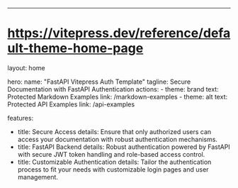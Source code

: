 ---
# https://vitepress.dev/reference/default-theme-home-page
layout: home

hero:
  name: "FastAPI Vitepress Auth Template"
  tagline: Secure Documentation with FastAPI Authentication
  actions:
    - theme: brand
      text: Protected Markdown Examples
      link: /markdown-examples
    - theme: alt
      text: Protected API Examples
      link: /api-examples

features:
  - title: Secure Access
    details: Ensure that only authorized users can access your documentation with robust authentication mechanisms.
  - title: FastAPI Backend
    details: Robust authentication powered by FastAPI with secure JWT token handling and role-based access control.
  - title: Customizable Authentication
    details: Tailor the authentication process to fit your needs with customizable login pages and user management.

